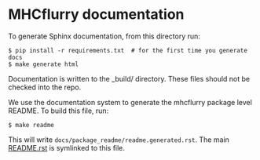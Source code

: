 # MHCflurry documentation

To generate Sphinx documentation, from this directory run:

```
$ pip install -r requirements.txt  # for the first time you generate docs
$ make generate html
```

Documentation is written to the _build/ directory. These files should not be
checked into the repo.

We use the documentation system to generate the mhcflurry package level README.
To build this file, run:

```
$ make readme
```

This will write `docs/package_readme/readme.generated.rst`. The main
[README.rst](../README.rst) is symlinked to this file.

